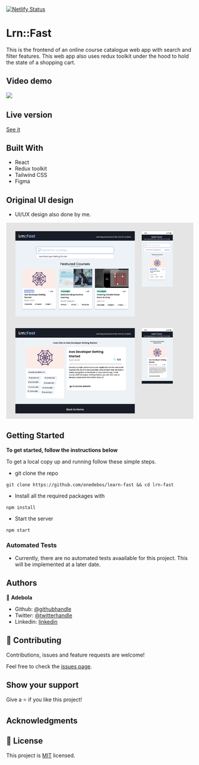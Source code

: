 [![Netlify Status](https://api.netlify.com/api/v1/badges/55db59a8-ad73-4478-b749-8c94a52288d4/deploy-status)](https://app.netlify.com/sites/lrn-fast/deploys)

# Lrn::Fast

This is the frontend of an online course catalogue web app with search and filter features. This web app also uses redux toolkit under the hood to hold the state of a shopping cart.

## Video demo

![](./lrn-fast.gif)

## Live version

[See it](https://lrn-fast.netlify.com)

## Built With

- React
- Redux toolkit
- Tailwind CSS
- Figma

## Original UI design

- UI/UX design also done by me.

![](./lrn-fast-UI.png)

## Getting Started

**To get started, follow the instructions below**

To get a local copy up and running follow these simple steps.

- git clone the repo

```
git clone https://github.com/onedebos/learn-fast && cd lrn-fast
```

- Install all the required packages with

```
npm install
```

- Start the server

```
npm start
```

### Automated Tests

- Currently, there are no automated tests avaailable for this project. This will be implemented at a later date.

## Authors

👤 **Adebola**

- Github: [@githubhandle](https://github.com/onedebos)
- Twitter: [@twitterhandle](https://twitter.com/debosthefirst)
- Linkedin: [linkedin](https://www.linkedin.com/in/adebola-niran/)

## 🤝 Contributing

Contributions, issues and feature requests are welcome!

Feel free to check the [issues page](issues/).

## Show your support

Give a ⭐️ if you like this project!

## Acknowledgments

## 📝 License

This project is [MIT](lic.url) licensed.

```

```
